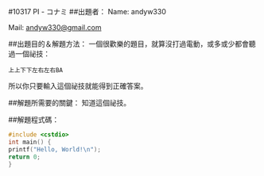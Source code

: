 #10317 	PI - コナミ
##出題者：
Name: andyw330

Mail: andyw330@gmail.com

##出題目的＆解題方法：
一個很歡樂的題目，就算沒打過電動，或多或少都會聽過一個祕技：
```
上上下下左右左右BA
```
所以你只要輸入這個祕技就能得到正確答案。

##解題所需要的關鍵：
知道這個祕技。

##解題程式碼：
```CPP
#include <cstdio>
int main() {
printf("Hello, World!\n");
return 0;
}
```
